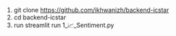 1. git clone https://github.com/ikhwanizh/backend-icstar
2. cd backend-icstar
3. run streamlit run 1_📈_Sentiment.py

